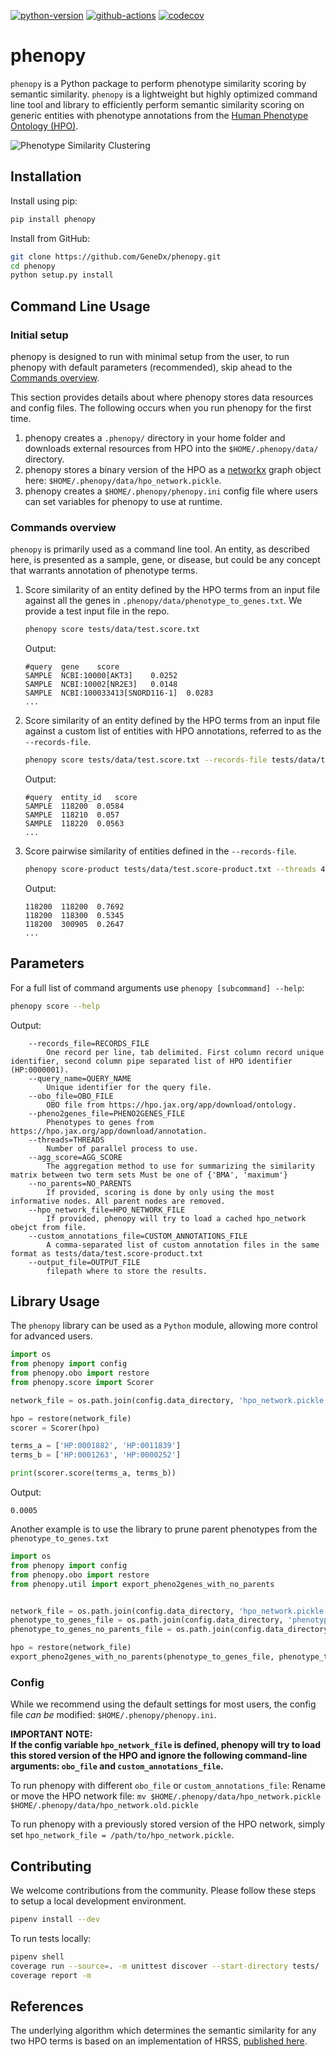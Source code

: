 [![python-version](https://img.shields.io/badge/python-3.6+-blue.svg)](https://www.python.org/downloads/release/python-360/)
[![github-actions](https://github.com/GeneDx/phenopy/workflows/Python%20package/badge.svg)](https://github.com/GeneDx/phenopy/actions)
[![codecov](https://codecov.io/gh/GeneDx/phenopy/branch/develop/graph/badge.svg)](https://codecov.io/gh/GeneDx/phenopy)

# phenopy
`phenopy` is a Python package to perform phenotype similarity scoring by semantic similarity. `phenopy` is a
lightweight but highly optimized command line tool and library to efficiently perform semantic similarity scoring on
generic entities with phenotype annotations from the [Human Phenotype Ontology (HPO)](https://hpo.jax.org/app/).

![Phenotype Similarity Clustering](https://raw.githubusercontent.com/GeneDx/phenopy/master/notebooks/output/cluster_three_diseases.png)

## Installation
Install using pip:
```bash
pip install phenopy
```

Install from GitHub:
```bash
git clone https://github.com/GeneDx/phenopy.git
cd phenopy
python setup.py install
```

## Command Line Usage
### Initial setup
phenopy is designed to run with minimal setup from the user, to run phenopy with default parameters (recommended), skip ahead
to the [Commands overview](#Commands-overview).  

This section provides details about where phenopy stores data resources and config files. The following occurs when
you run phenopy for the first time.
 1. phenopy creates a `.phenopy/` directory in your home folder and downloads external resources from HPO into the
  `$HOME/.phenopy/data/` directory.
 2. phenopy stores a binary version of the HPO as a [networkx](https://networkx.github.io/documentation/stable/reference/classes/multidigraph.html)
 graph object here: `$HOME/.phenopy/data/hpo_network.pickle`.
 3. phenopy creates a `$HOME/.phenopy/phenopy.ini` config file where users can set variables for phenopy to use
 at runtime.

### Commands overview
`phenopy` is primarily used as a command line tool. An entity, as described here, is presented as a sample, gene, or
disease, but could be any concept that warrants annotation of phenotype terms.

1. Score similarity of an entity defined by the HPO terms from an input file against all the genes in
`.phenopy/data/phenotype_to_genes.txt`. We provide a test input file in the repo.
    ```bash
    phenopy score tests/data/test.score.txt
    ```
    Output:
    ```
    #query	gene	score
    SAMPLE	NCBI:10000[AKT3]	0.0252
    SAMPLE	NCBI:10002[NR2E3]	0.0148
    SAMPLE	NCBI:100033413[SNORD116-1]	0.0283
    ...
    ```

2. Score similarity of an entity defined by the HPO terms from an input file against a custom list of entities with HPO annotations, referred to as the `--records-file`.
    ```bash
    phenopy score tests/data/test.score.txt --records-file tests/data/test.score-product.txt
    ```
    Output:
    ```
    #query	entity_id	score
    SAMPLE	118200	0.0584
    SAMPLE	118210	0.057
    SAMPLE	118220	0.0563
    ...
    ```

3. Score pairwise similarity of entities defined in the `--records-file`.
    ```bash
    phenopy score-product tests/data/test.score-product.txt --threads 4
    ```
    Output:
    ```
    118200	118200	0.7692
    118200	118300	0.5345
    118200	300905	0.2647
    ...
    ```

## Parameters
For a full list of command arguments use `phenopy [subcommand] --help`:
```bash
phenopy score --help
```
Output:
```
    --records_file=RECORDS_FILE
        One record per line, tab delimited. First column record unique identifier, second column pipe separated list of HPO identifier (HP:0000001).
    --query_name=QUERY_NAME
        Unique identifier for the query file.
    --obo_file=OBO_FILE
        OBO file from https://hpo.jax.org/app/download/ontology.
    --pheno2genes_file=PHENO2GENES_FILE
        Phenotypes to genes from https://hpo.jax.org/app/download/annotation.
    --threads=THREADS
        Number of parallel process to use.
    --agg_score=AGG_SCORE
        The aggregation method to use for summarizing the similarity matrix between two term sets Must be one of {'BMA', 'maximum'}
    --no_parents=NO_PARENTS
        If provided, scoring is done by only using the most informative nodes. All parent nodes are removed.
    --hpo_network_file=HPO_NETWORK_FILE
        If provided, phenopy will try to load a cached hpo_network obejct from file.
    --custom_annotations_file=CUSTOM_ANNOTATIONS_FILE
        A comma-separated list of custom annotation files in the same format as tests/data/test.score-product.txt
    --output_file=OUTPUT_FILE
        filepath where to store the results.  
```
## Library Usage
The `phenopy` library can be used as a `Python` module, allowing more control for advanced users.   

```python
import os
from phenopy import config
from phenopy.obo import restore
from phenopy.score import Scorer

network_file = os.path.join(config.data_directory, 'hpo_network.pickle')

hpo = restore(network_file)
scorer = Scorer(hpo)

terms_a = ['HP:0001882', 'HP:0011839']
terms_b = ['HP:0001263', 'HP:0000252']

print(scorer.score(terms_a, terms_b))
```
Output:
```
0.0005
```

Another example is to use the library to prune parent phenotypes from the `phenotype_to_genes.txt`
```python
import os
from phenopy import config
from phenopy.obo import restore
from phenopy.util import export_pheno2genes_with_no_parents


network_file = os.path.join(config.data_directory, 'hpo_network.pickle')
phenotype_to_genes_file = os.path.join(config.data_directory, 'phenotype_to_genes.txt')
phenotype_to_genes_no_parents_file = os.path.join(config.data_directory, 'phenotype_to_genes_no_parents.txt')

hpo = restore(network_file)
export_pheno2genes_with_no_parents(phenotype_to_genes_file, phenotype_to_genes_no_parents_file, hpo)
```

### Config
While we recommend using the default settings for most users, the config file *can be* modified: `$HOME/.phenopy/phenopy.ini`.

**IMPORTANT NOTE:  
If the config variable `hpo_network_file` is defined, phenopy will try to load this stored version of the HPO and ignore
the following command-line arguments: `obo_file` and `custom_annotations_file`.**

To run phenopy with different `obo_file` or `custom_annotations_file`:
Rename or move the HPO network file: `mv $HOME/.phenopy/data/hpo_network.pickle $HOME/.phenopy/data/hpo_network.old.pickle`

To run phenopy with a previously stored version of the HPO network, simply set
`hpo_network_file = /path/to/hpo_network.pickle`.  

## Contributing
We welcome contributions from the community. Please follow these steps to setup a local development environment.  
```bash
pipenv install --dev
```

To run tests locally:
```bash
pipenv shell
coverage run --source=. -m unittest discover --start-directory tests/
coverage report -m
```  

## References
The underlying algorithm which determines the semantic similarity for any two HPO terms is based on an implementation of HRSS, [published here](https://www.ncbi.nlm.nih.gov/pubmed/23741529).
